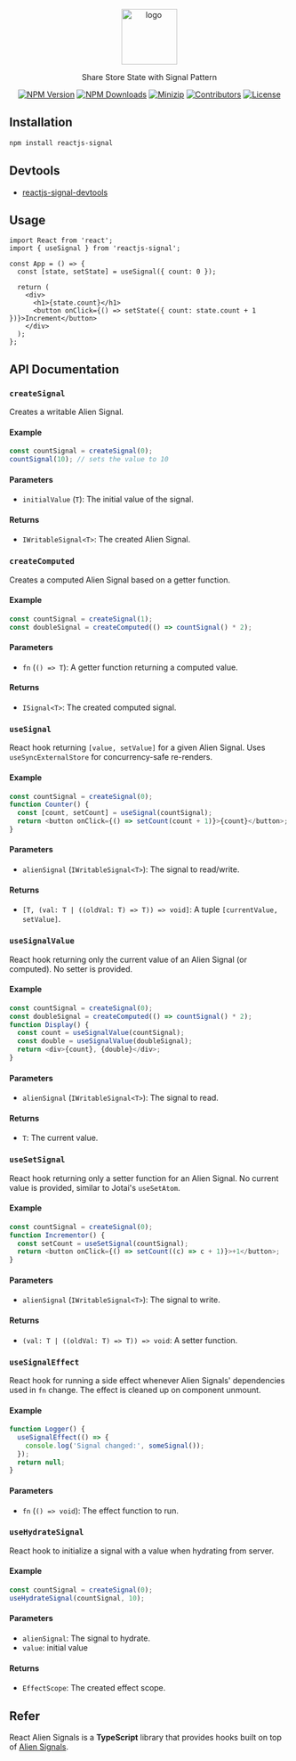 <p align="center">
<a href="https://www.npmjs.com/package/reactjs-signal" target="_blank" rel="noopener noreferrer">
<img src="https://api.iconify.design/uil:comment-verify.svg?color=%23b3ff75" alt="logo" width='100'/></a>
</p>

<p align="center">
  Share Store State with Signal Pattern
</p>

<p align="center">
  <a href="https://www.npmjs.com/package/reactjs-signal" target="_blank" rel="noopener noreferrer"><img src="https://badge.fury.io/js/reactjs-signal.svg" alt="NPM Version" /></a>
  <a href="https://www.npmjs.com/package/reactjs-signal" target="_blank" rel="noopener noreferrer"><img src="https://img.shields.io/npm/dt/reactjs-signal.svg?logo=npm" alt="NPM Downloads" /></a>
  <a href="https://bundlephobia.com/result?p=reactjs-signal" target="_blank" rel="noopener noreferrer"><img src="https://img.shields.io/bundlephobia/minzip/reactjs-signal" alt="Minizip" /></a>
  <a href="https://github.com/hunghg255/reactjs-signal/graphs/contributors" target="_blank" rel="noopener noreferrer"><img src="https://img.shields.io/badge/all_contributors-1-orange.svg" alt="Contributors" /></a>
  <a href="https://github.com/hunghg255/reactjs-signal/blob/main/LICENSE" target="_blank" rel="noopener noreferrer"><img src="https://badgen.net/github/license/hunghg255/reactjs-signal" alt="License" /></a>
</p>



## Installation

```bash
npm install reactjs-signal
```

## Devtools

- [reactjs-signal-devtools](https://github.com/hunghg255/reactjs-signal)

## Usage

```tsx
import React from 'react';
import { useSignal } from 'reactjs-signal';

const App = () => {
  const [state, setState] = useSignal({ count: 0 });

  return (
    <div>
      <h1>{state.count}</h1>
      <button onClick={() => setState({ count: state.count + 1 })}>Increment</button>
    </div>
  );
};
```

## API Documentation

### `createSignal`

Creates a writable Alien Signal.

#### Example

```typescript
const countSignal = createSignal(0);
countSignal(10); // sets the value to 10
```

#### Parameters

- `initialValue` (`T`): The initial value of the signal.

#### Returns

- `IWritableSignal<T>`: The created Alien Signal.

### `createComputed`

Creates a computed Alien Signal based on a getter function.

#### Example

```typescript
const countSignal = createSignal(1);
const doubleSignal = createComputed(() => countSignal() * 2);
```

#### Parameters

- `fn` (`() => T`): A getter function returning a computed value.

#### Returns

- `ISignal<T>`: The created computed signal.


### `useSignal`

React hook returning `[value, setValue]` for a given Alien Signal. Uses `useSyncExternalStore` for concurrency-safe re-renders.

#### Example

```typescript
const countSignal = createSignal(0);
function Counter() {
  const [count, setCount] = useSignal(countSignal);
  return <button onClick={() => setCount(count + 1)}>{count}</button>;
}
```

#### Parameters

- `alienSignal` (`IWritableSignal<T>`): The signal to read/write.

#### Returns

- `[T, (val: T | ((oldVal: T) => T)) => void]`: A tuple `[currentValue, setValue]`.

### `useSignalValue`

React hook returning only the current value of an Alien Signal (or computed). No setter is provided.

#### Example

```typescript
const countSignal = createSignal(0);
const doubleSignal = createComputed(() => countSignal() * 2);
function Display() {
  const count = useSignalValue(countSignal);
  const double = useSignalValue(doubleSignal);
  return <div>{count}, {double}</div>;
}
```

#### Parameters

- `alienSignal` (`IWritableSignal<T>`): The signal to read.

#### Returns

- `T`: The current value.

### `useSetSignal`

React hook returning only a setter function for an Alien Signal. No current value is provided, similar to Jotai's `useSetAtom`.

#### Example

```typescript
const countSignal = createSignal(0);
function Incrementor() {
  const setCount = useSetSignal(countSignal);
  return <button onClick={() => setCount((c) => c + 1)}>+1</button>;
}
```

#### Parameters

- `alienSignal` (`IWritableSignal<T>`): The signal to write.

#### Returns

- `(val: T | ((oldVal: T) => T)) => void`: A setter function.

### `useSignalEffect`

React hook for running a side effect whenever Alien Signals' dependencies used in `fn` change. The effect is cleaned up on component unmount.

#### Example

```typescript
function Logger() {
  useSignalEffect(() => {
    console.log('Signal changed:', someSignal());
  });
  return null;
}
```

#### Parameters

- `fn` (`() => void`): The effect function to run.


<!-- /**
 * React hook to initialize a signal with a value when hydrating from server.
 * @param alienSignal
 * @param value
 * @returns
 *
 * @template T - The type of the signal value.
 * @param {IWritableSignal<T>} alienSignal - The signal to hydrate.
 * @param {T} value - The value to hydrate the signal with.
 */
export function useHydrateSignal<T>(alienSignal: IWritableSignal<T>, value: T): void {
  alienSignal(value);
} -->

### `useHydrateSignal`

React hook to initialize a signal with a value when hydrating from server.

#### Example

```typescript
const countSignal = createSignal(0);
useHydrateSignal(countSignal, 10);
```

#### Parameters
- `alienSignal`: The signal to hydrate.
- `value`: initial value

#### Returns

- `EffectScope`: The created effect scope.


## Refer

 React Alien Signals is a **TypeScript** library that provides hooks built on top of [Alien Signals](https://github.com/stackblitz/alien-signals).
